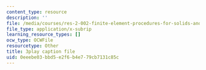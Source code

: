 ```yaml
---
content_type: resource
description: ''
file: /media/courses/res-2-002-finite-element-procedures-for-solids-and-structures-spring-2010/0eeebe03bbd5e2f6b4e779cb7131c85c_tkU3bM_6YLk.srt
file_type: application/x-subrip
learning_resource_types: []
ocw_type: OCWFile
resourcetype: Other
title: 3play caption file
uid: 0eeebe03-bbd5-e2f6-b4e7-79cb7131c85c
---
```

